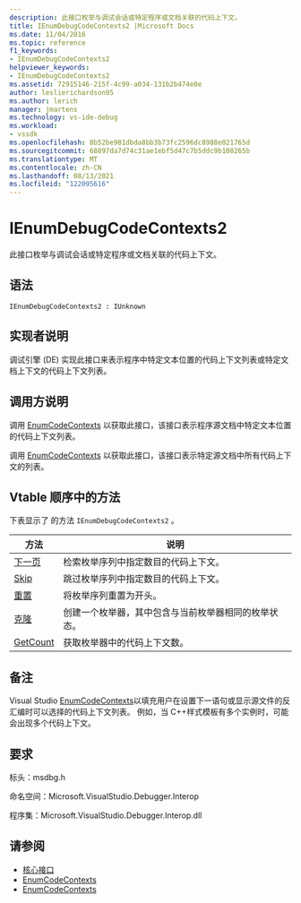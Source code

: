 ```yaml
---
description: 此接口枚举与调试会话或特定程序或文档关联的代码上下文。
title: IEnumDebugCodeContexts2 |Microsoft Docs
ms.date: 11/04/2016
ms.topic: reference
f1_keywords:
- IEnumDebugCodeContexts2
helpviewer_keywords:
- IEnumDebugCodeContexts2
ms.assetid: 72915146-215f-4c99-a034-131b2b474e0e
author: leslierichardson95
ms.author: lerich
manager: jmartens
ms.technology: vs-ide-debug
ms.workload:
- vssdk
ms.openlocfilehash: 8b52be981dbda8bb3b73fc2596dc8988e021765d
ms.sourcegitcommit: 68897da7d74c31ae1ebf5d47c7b5ddc9b108265b
ms.translationtype: MT
ms.contentlocale: zh-CN
ms.lasthandoff: 08/13/2021
ms.locfileid: "122095616"
---
```

# <a name="ienumdebugcodecontexts2"></a>IEnumDebugCodeContexts2
此接口枚举与调试会话或特定程序或文档关联的代码上下文。

## <a name="syntax"></a>语法

```
IEnumDebugCodeContexts2 : IUnknown
```

## <a name="notes-for-implementers"></a>实现者说明
 调试引擎 (DE) 实现此接口来表示程序中特定文本位置的代码上下文列表或特定文档上下文的代码上下文列表。

## <a name="notes-for-callers"></a>调用方说明
 调用 [EnumCodeContexts](../../../extensibility/debugger/reference/idebugprogram2-enumcodecontexts.md) 以获取此接口，该接口表示程序源文档中特定文本位置的代码上下文列表。

 调用 [EnumCodeContexts](../../../extensibility/debugger/reference/idebugdocumentcontext2-enumcodecontexts.md) 以获取此接口，该接口表示特定源文档中所有代码上下文的列表。

## <a name="methods-in-vtable-order"></a>Vtable 顺序中的方法
 下表显示了 的方法 `IEnumDebugCodeContexts2` 。

|方法|说明|
|------------|-----------------|
|[下一页](../../../extensibility/debugger/reference/ienumdebugcodecontexts2-next.md)|检索枚举序列中指定数目的代码上下文。|
|[Skip](../../../extensibility/debugger/reference/ienumdebugcodecontexts2-skip.md)|跳过枚举序列中指定数目的代码上下文。|
|[重置](../../../extensibility/debugger/reference/ienumdebugcodecontexts2-reset.md)|将枚举序列重置为开头。|
|[克隆](../../../extensibility/debugger/reference/ienumdebugcodecontexts2-clone.md)|创建一个枚举器，其中包含与当前枚举器相同的枚举状态。|
|[GetCount](../../../extensibility/debugger/reference/ienumdebugcodecontexts2-getcount.md)|获取枚举器中的代码上下文数。|

## <a name="remarks"></a>备注
 Visual Studio [EnumCodeContexts](../../../extensibility/debugger/reference/idebugprogram2-enumcodecontexts.md)以填充用户在设置下一语句或显示源文件的反汇编时可以选择的代码上下文列表。 例如，当 C++样式模板有多个实例时，可能会出现多个代码上下文。

## <a name="requirements"></a>要求
 标头：msdbg.h

 命名空间：Microsoft.VisualStudio.Debugger.Interop

 程序集：Microsoft.VisualStudio.Debugger.Interop.dll

## <a name="see-also"></a>请参阅
- [核心接口](../../../extensibility/debugger/reference/core-interfaces.md)
- [EnumCodeContexts](../../../extensibility/debugger/reference/idebugprogram2-enumcodecontexts.md)
- [EnumCodeContexts](../../../extensibility/debugger/reference/idebugdocumentcontext2-enumcodecontexts.md)
